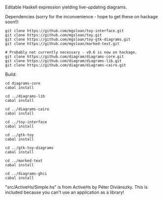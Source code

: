 Editable Haskell expression yielding live-updating diagrams.

Dependencies (sorry for the inconvenience - hope to get these on hackage soon!):

```
git clone https://github.com/mgsloan/toy-interface.git
git clone https://github.com/mgsloan/toy.git
git clone https://github.com/mgsloan/toy-gtk-diagrams.git
git clone https://github.com/mgsloan/marked-text.git

# Probably not currently necessary - v0.6 is now on hackage.
git clone https://github.com/diagram/diagrams-core.git
git clone https://github.com/diagram/diagrams-lib.git
git clone https://github.com/diagram/diagrams-cairo.git
```

Build:
```
cd diagrams-core
cabal install

cd ../diagrams-lib
cabal install

cd ../diagrams-cairo
cabal install

cd ../toy-interface
cabal install

cd ../gtk-toy
cabal install

cd ../gtk-toy-diagrams
cabal install

cd ../marked-text
cabal install

cd ../diagrams-ghci
cabal install
```

"src/ActiveHs/Simple.hs" is from ActiveHs by Péter Diviánszky.  This is included because you can't use an application as a library!
